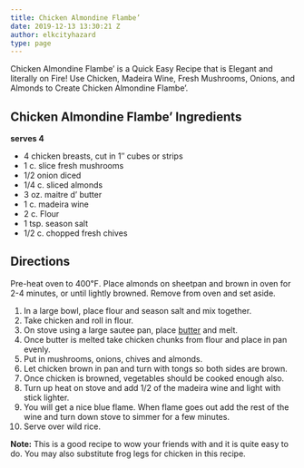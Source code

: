 ```yaml
---
title: Chicken Almondine Flambe’
date: 2019-12-13 13:30:21 Z
author: elkcityhazard
type: page
---
```


Chicken Almondine Flambe&#8217; is a Quick Easy Recipe that is Elegant and literally on Fire! Use Chicken, Madeira Wine, Fresh Mushrooms, Onions, and Almonds to Create Chicken Almondine Flambe&#8217;.

## Chicken Almondine Flambe&#8217; Ingredients

**serves 4**

  * 4 chicken breasts, cut in 1&#8243; cubes or strips
  * 1 c. slice fresh mushrooms
  * 1/2 onion diced
  * 1/4 c. sliced almonds
  * 3 oz. maitre d&#8217; butter
  * 1 c. madeira wine
  * 2 c. Flour
  * 1 tsp. season salt
  * 1/2 c. chopped fresh chives

## Directions

Pre-heat oven to 400&#8457;. Place almonds on sheetpan and brown in oven for 2-4 minutes, or until lightly browned. Remove from oven and set aside.

  1. In a large bowl, place flour and season salt and mix together.
  2. Take chicken and roll in flour.
  3. On stove using a large sautee pan, place <a href="/wordpress/grilling-cookouts-and-barbecues/maitre-d-butter/" rel="noopener noreferrer" target="_blank">butter</a> and melt.
  4. Once butter is melted take chicken chunks from flour and place in pan evenly.
  5. Put in mushrooms, onions, chives and almonds.
  6. Let chicken brown in pan and turn with tongs so both sides are brown.
  7. Once chicken is browned, vegetables should be cooked enough also.
  8. Turn up heat on stove and add 1/2 of the madeira wine and light with stick lighter.
  9. You will get a nice blue flame. When flame goes out add the rest of the wine and turn down stove to simmer for a few minutes.
 10. Serve over wild rice.

**Note:** This is a good recipe to wow your friends with and it is quite easy to do. You may also substitute frog legs for chicken in this recipe.